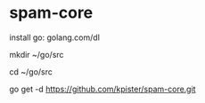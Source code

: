 # spam-core

install go: golang.com/dl

mkdir ~/go/src

cd ~/go/src

go get -d https://github.com/kpister/spam-core.git
